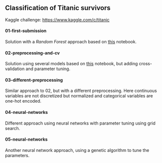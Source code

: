## Classification of Titanic survivors
Kaggle challenge: https://www.kaggle.com/c/titanic

#### 01-first-submission
Solution with a *Random Forest* approach based on [this](https://www.kaggle.com/alexisbcook/titanic-tutorial) notebook.

#### 02-preprocessing-and-cv
Solution using several models based on [this](https://www.kaggle.com/startupsci/titanic-data-science-solutions ) notebook, but adding cross-validation and parameter tuning.

#### 03-different-preprocessing
Similar approach to 02, but with a different preprocessing.
Here continuous variables are not discretized but normalized and categorical variables are one-hot encoded.  

#### 04-neural-networks
Different approach using neural networks with parameter tuning using grid search.

#### 05-neural-networks
Another neural network approach, using a genetic algorithm to tune the parameters.


